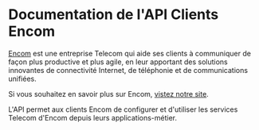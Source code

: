 # Documentation de l'API Clients Encom

<a href="https://encom-conseil.fr?utm_source=api-clients-documentation" target="_blank">Encom</a> est une entreprise Telecom qui aide ses clients à communiquer de façon plus productive et plus agile, en leur apportant des solutions innovantes de connectivité Internet, de téléphonie et de communications unifiées.

Si vous souhaitez en savoir plus sur Encom, <a href="https://encom-conseil.fr?utm_source=api-clients-documentation" target="_blank">vistez notre site</a>.

L'API permet aux clients Encom de configurer et d'utiliser les services Telecom d'Encom depuis leurs applications-métier.

